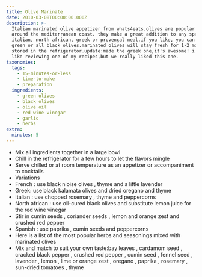 ```yaml
---
title: Olive Marinate
date: 2010-03-08T00:00:00.000Z
description: >-
  Italian marinated olive appetizer from whats4eats.olives are popular all
  around the mediterranean coast. they make a great addition to any spanish,
  italian, north african, greek or provençal meal.if you like, you can use all
  green or all black olives.marinated olives will stay fresh for 1-2 months if
  stored in the refrigerator.update:made the greek one,it's awesome! i know it's
  like reviewing one of my recipes,but we really liked this one.
taxonomies:
  tags:
    - 15-minutes-or-less
    - time-to-make
    - preparation
  ingredients:
    - green olives
    - black olives
    - olive oil
    - red wine vinegar
    - garlic
    - herbs
extra:
  minutes: 5
---
```

 - Mix all ingredients together in a large bowl
 - Chill in the refrigerator for a few hours to let the flavors mingle
 - Serve chilled or at room temperature as an appetizer or accompaniment to cocktails
 - Variations
 - French : use black nioise olives , thyme and a little lavender
 - Greek: use black kalamata olives and dried oregano and thyme
 - Italian : use chopped rosemary , thyme and peppercorns
 - North african : use oil-cured black olives and substitute lemon juice for the red wine vinegar
 - Stir in cumin seeds , coriander seeds , lemon and orange zest and crushed red pepper
 - Spanish : use paprika , cumin seeds and peppercorns
 - Here is a list of the most popular herbs and seasonings mixed with marinated olives
 - Mix and match to suit your own taste:bay leaves , cardamom seed , cracked black pepper , crushed red pepper , cumin seed , fennel seed , lavender , lemon , lime or orange zest , oregano , paprika , rosemary , sun-dried tomatoes , thyme

